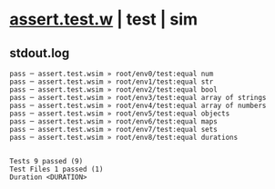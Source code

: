 # [assert.test.w](../../../../../../examples/tests/sdk_tests/expect/assert.test.w) | test | sim

## stdout.log
```log
pass ─ assert.test.wsim » root/env0/test:equal num             
pass ─ assert.test.wsim » root/env1/test:equal str             
pass ─ assert.test.wsim » root/env2/test:equal bool            
pass ─ assert.test.wsim » root/env3/test:equal array of strings
pass ─ assert.test.wsim » root/env4/test:equal array of numbers
pass ─ assert.test.wsim » root/env5/test:equal objects         
pass ─ assert.test.wsim » root/env6/test:equal maps            
pass ─ assert.test.wsim » root/env7/test:equal sets            
pass ─ assert.test.wsim » root/env8/test:equal durations       
 
 
Tests 9 passed (9)
Test Files 1 passed (1)
Duration <DURATION>
```

